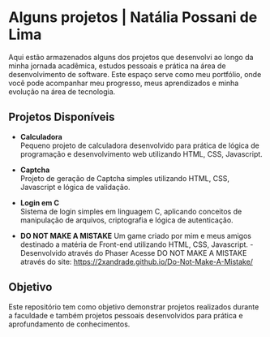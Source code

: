 # Alguns projetos | Natália Possani de Lima
Aqui estão armazenados alguns dos projetos que desenvolvi ao longo da minha jornada acadêmica, estudos pessoais e prática na área de desenvolvimento de software. Este espaço serve como meu portfólio, onde você pode acompanhar meu progresso, meus aprendizados e minha evolução na área de tecnologia.

## Projetos Disponíveis

- **Calculadora**  
Pequeno projeto de calculadora desenvolvido para prática de lógica de programação e desenvolvimento web utilizando HTML, CSS, Javascript.

- **Captcha**  
Projeto de geração de Captcha simples utilizando HTML, CSS, Javascript e lógica de validação.  

- **Login em C**  
Sistema de login simples em linguagem C, aplicando conceitos de manipulação de arquivos, criptografia e lógica de autenticação.

- **DO NOT MAKE A MISTAKE**
Um game criado por mim e meus amigos destinado a matéria de Front-end utilizando HTML, CSS, Javascript. - Desenvolvido através do Phaser
Acesse DO NOT MAKE A MISTAKE através do site: https://2xandrade.github.io/Do-Not-Make-A-Mistake/ 

## Objetivo
Este repositório tem como objetivo demonstrar projetos realizados durante a faculdade e também projetos pessoais desenvolvidos para prática e aprofundamento de conhecimentos.
